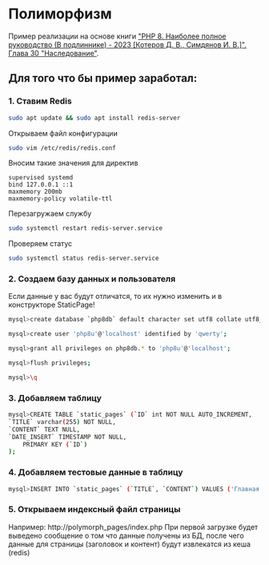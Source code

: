 # Полиморфизм
Пример реализации на основе книги ["PHP 8. Наиболее полное руководство (В подлиннике) - 2023 [Котеров Д. В., Симдянов И. В.]". Глава 30 "Наследование"](https://github.com/igorsimdyanov/php8/tree/master/inherit/pages).

## Для того что бы пример заработал:

### 1. Ставим Redis

```bash
sudo apt update && sudo apt install redis-server
```
Открываем файл конфигурации 

```bash
sudo vim /etc/redis/redis.conf
```

Вносим такие значения для директив
```config
supervised systemd
bind 127.0.0.1 ::1
maxmemory 200mb
maxmemory-policy volatile-ttl
```

Перезагружаем службу
```bash
sudo systemctl restart redis-server.service
```

Проверяем статус
```bash
sudo systemctl status redis-server.service
```

### 2. Создаем базу данных и пользователя
Если данные у вас будут отличатся, то их нужно изменить и в конструкторе StaticPage!
```bash
mysql>create database `php8db` default character set utf8 collate utf8_unicode_ci;

mysql>create user 'php8u'@'localhost' identified by 'qwerty';

mysql>grant all privileges on php8db.* to 'php8u'@'localhost';

mysql>flush privileges;

mysql>\q
```

### 3. Добавляем таблицу

```bash
mysql>CREATE TABLE `static_pages` (`ID` int NOT NULL AUTO_INCREMENT,
`TITLE` varchar(255) NOT NULL,
`CONTENT` TEXT NULL,
`DATE_INSERT` TIMESTAMP NOT NULL,
    PRIMARY KEY (`ID`)
);
```
### 4. Добавляем тестовые данные в таблицу
```bash
mysql>INSERT INTO `static_pages` (`TITLE`, `CONTENT`) VALUES ('Главная страница', 'Lorem ipsum dolor sit amet, consectetur adipiscing elit, sed do eiusmod tempor incididunt ut labore et dolore magna aliqua. Ut enim ad minim veniam, quis nostrud exercitation ullamco laboris nisi ut aliquip ex ea commodo consequat. Duis aute irure dolor in reprehenderit in voluptate velit esse cillum dolore eu fugiat nulla pariatur. Excepteur sint occaecat cupidatat non proident, sunt in culpa qui officia deserunt mollit anim id est laborum.');
```

### 5. Открываем индексный файл страницы
Например: http://polymorph_pages/index.php
При первой загрузке будет выведено сообщение о том что данные получены из БД, после чего данные для страницы (заголовок и контент) будут извлекатся из кеша (redis)






